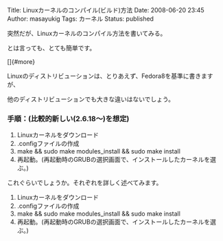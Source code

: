 Title: Linuxカーネルのコンパイル(ビルド)方法
Date: 2008-06-20 23:45
Author: masayukig
Tags: カーネル
Status: published

突然だが、Linuxカーネルのコンパイル方法を書いてみる。

とは言っても、とても簡単です。

[]{#more}

Linuxのディストリビューションは、とりあえず、Fedora8を基準に書きますが、

他のディストリビューションでも大きな違いはないでしょう。  

### 手順：(比較的新しい(2.6.18〜)を想定)

1.  Linuxカーネルをダウンロード
2.  .configファイルの作成
3.  make && sudo make modules\_install && sudo make install
4.  再起動。(再起動時のGRUBの選択画面で、インストールしたカーネルを選ぶ。)

これぐらいでしょうか。それぞれを詳しく述べてみます。

1.  Linuxカーネルをダウンロード
2.  .configファイルの作成
3.  make && sudo make modules\_install && sudo make install
4.  再起動。(再起動時のGRUBの選択画面で、インストールしたカーネルを選ぶ。)

